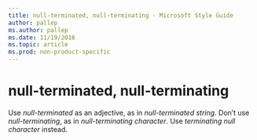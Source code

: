 ```yaml
---
title: null-terminated, null-terminating - Microsoft Style Guide
author: pallep
ms.author: pallep
ms.date: 11/19/2016
ms.topic: article
ms.prod: non-product-specific
---
```


# null-terminated, null-terminating

Use *null-terminated* as an adjective, as in *null-terminated string*. Don’t use *null-terminating*, as in *null-terminating character*. Use *terminating null character* instead.
